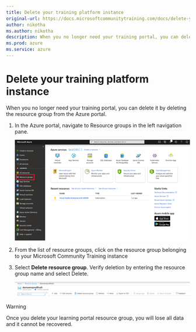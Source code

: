 ```yaml
---
title: Delete your training platform instance
original-url: https://docs.microsoftcommunitytraining.com/docs/delete-your-training-instance
author: nikotha
ms.author: nikotha
description: When you no longer need your training portal, you can delete it by deleting the resource group from the Azure portal.
ms.prod: azure
ms.service: azure
---
```


# Delete your training platform instance

When you no longer need your training portal, you can delete it by deleting the resource group from the Azure portal.

1. In the Azure portal, navigate to Resource groups in the left navigation pane.

   ![Navigate Resource groups](../../media/image%2823%29.png)	

2. From the list of resource groups, click on the resource group belonging to your Microsoft Community Training instance

3. Select **Delete resource group**. Verify deletion by entering the resource group name and select Delete.

   ![Delete resource group](../../media/image%2887%29.png)


> [!WARNING]  
> Once you delete your learning portal resource group, you will lose all data and it cannot be recovered.
